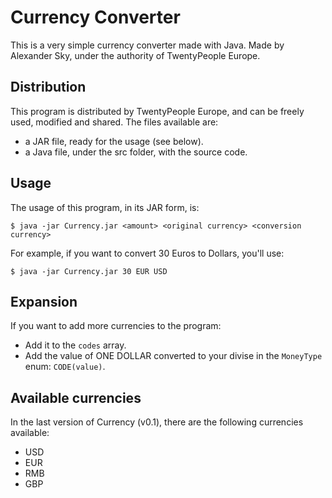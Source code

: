 # Currency Converter # 

This is a very simple currency converter made with Java.
Made by Alexander Sky, under the authority of TwentyPeople Europe.

## Distribution ##

This program is distributed by TwentyPeople Europe, and can be freely used, modified and shared.
The files available are:

* a JAR file, ready for the usage (see below).
* a Java file, under the src folder, with the source code.

## Usage ##

The usage of this program, in its JAR form, is:

    $ java -jar Currency.jar <amount> <original currency> <conversion currency>

For example, if you want to convert 30 Euros to Dollars, you'll use:

    $ java -jar Currency.jar 30 EUR USD

## Expansion ##

If you want to add more currencies to the program:

* Add it to the `codes` array.
* Add the value of ONE DOLLAR converted to your divise in the `MoneyType` enum: `CODE(value)`.

## Available currencies ##

In the last version of Currency (v0.1), there are the following currencies available:

* USD
* EUR
* RMB
* GBP